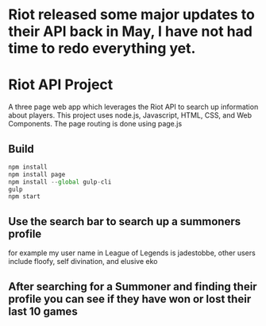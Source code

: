 # Riot released some major updates to their API back in May, I have not had time to redo everything yet.
# Riot API Project
A three page web app which leverages the Riot API to search up information about players.
This project uses node.js, Javascript, HTML, CSS, and Web Components.
The page routing is done using page.js
## Build

```js
npm install
npm install page
npm install --global gulp-cli
gulp
npm start
```
## Use the search bar to search up a summoners profile
for example my user name in League of Legends is jadestobbe,
other users include floofy, self divination, and elusive eko

## After searching for a Summoner and finding their profile you can see if they have won or lost their last 10 games
